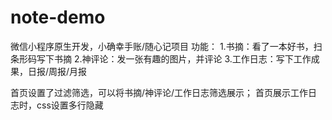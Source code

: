 # note-demo
微信小程序原生开发，小确幸手账/随心记项目
功能：
1.书摘：看了一本好书，扫条形码写下书摘
2.神评论：发一张有趣的图片，并评论
3.工作日志：写下工作成果，日报/周报/月报


首页设置了过滤筛选，可以将书摘/神评论/工作日志筛选展示；
首页展示工作日志时，css设置多行隐藏
